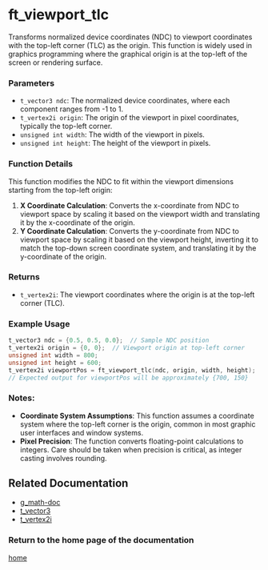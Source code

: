 # ft_viewport_tlc
Transforms normalized device coordinates (NDC) to viewport coordinates with the top-left corner (TLC) as the origin. This function is widely used in graphics programming where the graphical origin is at the top-left of the screen or rendering surface.

### Parameters
- `t_vector3 ndc`: The normalized device coordinates, where each component ranges from -1 to 1.
- `t_vertex2i origin`: The origin of the viewport in pixel coordinates, typically the top-left corner.
- `unsigned int width`: The width of the viewport in pixels.
- `unsigned int height`: The height of the viewport in pixels.

### Function Details
This function modifies the NDC to fit within the viewport dimensions starting from the top-left origin:
1. **X Coordinate Calculation**: Converts the x-coordinate from NDC to viewport space by scaling it based on the viewport width and translating it by the x-coordinate of the origin.
2. **Y Coordinate Calculation**: Converts the y-coordinate from NDC to viewport space by scaling it based on the viewport height, inverting it to match the top-down screen coordinate system, and translating it by the y-coordinate of the origin.

### Returns
- `t_vertex2i`: The viewport coordinates where the origin is at the top-left corner (TLC).

### Example Usage
```c
t_vector3 ndc = {0.5, 0.5, 0.0};  // Sample NDC position
t_vertex2i origin = {0, 0};  // Viewport origin at top-left corner
unsigned int width = 800;
unsigned int height = 600;
t_vertex2i viewportPos = ft_viewport_tlc(ndc, origin, width, height);
// Expected output for viewportPos will be approximately {700, 150}
```

### Notes:
- **Coordinate System Assumptions**: This function assumes a coordinate system where the top-left corner is the origin, common in most graphic user interfaces and window systems.
- **Pixel Precision**: The function converts floating-point calculations to integers. Care should be taken when precision is critical, as integer casting involves rounding.

## Related Documentation
- [g_math-doc](./g_math-doc.md)
- [t_vector3](../vector/vector3/t_vector3.md)
- [t_vertex2i](../vertex/vertex2i/t_vertex2i.md)

### Return to the home page of the documentation
[home](../home.md)
